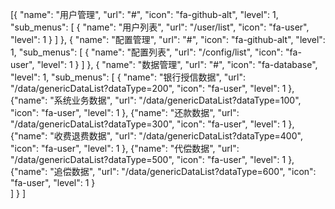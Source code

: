 [{
    "name": "用户管理", 
    "url": "#",
    "icon": "fa-github-alt",
    "level": 1,
    "sub_menus": [
       {
         "name": "用户列表", 
          "url": "/user/list",
          "icon": "fa-user",
          "level":  1
          }
       ]
},
{
    "name": "配置管理",
    "url": "#",
    "icon": "fa-github-alt",
    "level": 1,
    "sub_menus": [
       {
         "name": "配置列表",
          "url": "/config/list",
          "icon": "fa-user",
          "level":  1
          }
       ]
},
{
    "name": "数据管理", 
    "url": "#",
    "icon": "fa-database",
    "level": 1,
     "sub_menus": [
           {
             "name": "银行授信数据",
              "url": "/data/genericDataList?dataType=200",
              "icon": "fa-user",
              "level":  1
              },
             {"name": "系统业务数据",
              "url": "/data/genericDataList?dataType=100",
              "icon": "fa-user",
              "level":  1
              },
             {"name": "还款数据",
              "url": "/data/genericDataList?dataType=300",
              "icon": "fa-user",
              "level":  1
              },
             {"name": "收费退费数据",
              "url": "/data/genericDataList?dataType=400",
              "icon": "fa-user",
              "level":  1
              },
             {"name": "代偿数据",
              "url": "/data/genericDataList?dataType=500",
              "icon": "fa-user",
              "level":  1
              },
             {"name": "追偿数据",
              "url": "/data/genericDataList?dataType=600",
              "icon": "fa-user",
              "level":  1
              }                                                                      
           ]
}
]

